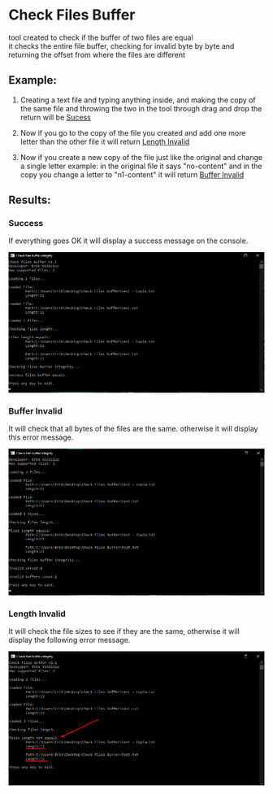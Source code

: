 # Check Files Buffer
tool created to check if the buffer of two files are equal<br>
it checks the entire file buffer, checking for invalid byte by byte and returning the offset from where the files are different

## Example:

1. Creating a text file and typing anything inside, and making the copy of the same file and throwing the two in the tool through drag and drop the return will be [Sucess](https://github.com/erikvinicius/check-files-buffer/blob/master/README.md#success)

2. Now if you go to the copy of the file you created and add one more letter than the other file it will return [Length Invalid](https://github.com/erikvinicius/check-files-buffer/blob/master/README.md#length-invalid)

3. Now if you create a new copy of the file just like the original and change a single letter
example: in the original file it says "no-content" and in the copy you change a letter to "n1-content"
it will return [Buffer Invalid](https://github.com/erikvinicius/check-files-buffer/blob/master/README.md#buffer-invalid)

## Results:

### Success
<div>
  <p>If everything goes OK it will display a success message on the console.</p>
  <img src="./assets/success.png"/>
</div>

### Buffer Invalid
<div>
  <p>It will check that all bytes of the files are the same. otherwise it will display this error message.</p>
  <img src="./assets/offset-invalid.png"/>
</div>

### Length Invalid
<div>
  <p>It will check the file sizes to see if they are the same, otherwise it will display the following error message.</p>
  <p><img src="./assets/length-not-equals.png"/></p>
</div>

